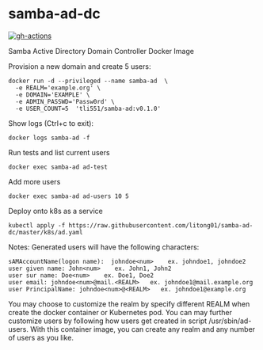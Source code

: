 # samba-ad-dc

[![gh-actions](https://github.com/tongli01/samba-ad-dc/actions/workflows/multi-arch-image.yml/badge.svg)](https://github.com/litong01/samba-ad-dc/actions/workflows/multi-arch-image.yml)

Samba Active Directory Domain Controller Docker Image

Provision a new domain and create 5 users:
```
docker run -d --privileged --name samba-ad  \
  -e REALM='example.org' \
  -e DOMAIN='EXAMPLE' \
  -e ADMIN_PASSWD='Passw0rd' \
  -e USER_COUNT=5  'tli551/samba-ad:v0.1.0'
```

Show logs (Ctrl+c to exit):
```
docker logs samba-ad -f
```

Run tests and list current users
```
docker exec samba-ad ad-test
```

Add more users
```
docker exec samba-ad ad-users 10 5
```

Deploy onto k8s as a service
```
kubectl apply -f https://raw.githubusercontent.com/litong01/samba-ad-dc/master/k8s/ad.yaml
```

Notes: Generated users will have the following characters:
``` 
sAMAccountName(logon name):  johndoe<num>    ex. johndoe1, johndoe2
user given name: John<num>    ex. John1, John2
user sur name: Doe<num>    ex. Doe1, Doe2
user email: johndoe<num>@mail.<REALM>   ex. johndoe1@mail.example.org
user PrincipalName: johndoe<num>@<REALM>   ex. johndoe1@example.org
```

You may choose to customize the realm by specify different REALM when create the docker container
or Kubernetes pod. You can may further customize users by following how users get created in script
/usr/sbin/ad-users. With this container image, you can create any realm and any number of users as
you like.